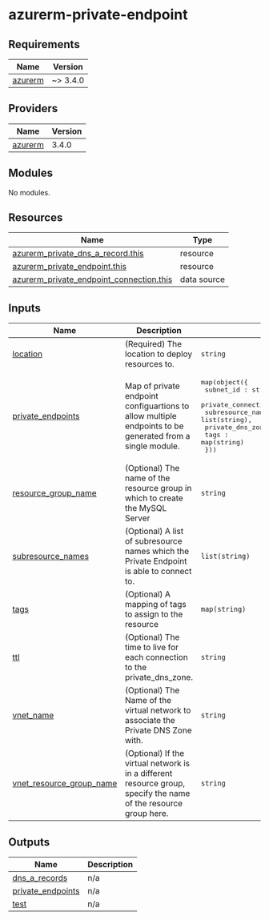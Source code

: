 # azurerm-private-endpoint

<!-- BEGINNING OF PRE-COMMIT-TERRAFORM DOCS HOOK -->
## Requirements

| Name | Version |
|------|---------|
| <a name="requirement_azurerm"></a> [azurerm](#requirement\_azurerm) | ~> 3.4.0 |

## Providers

| Name | Version |
|------|---------|
| <a name="provider_azurerm"></a> [azurerm](#provider\_azurerm) | 3.4.0 |

## Modules

No modules.

## Resources

| Name | Type |
|------|------|
| [azurerm_private_dns_a_record.this](https://registry.terraform.io/providers/hashicorp/azurerm/latest/docs/resources/private_dns_a_record) | resource |
| [azurerm_private_endpoint.this](https://registry.terraform.io/providers/hashicorp/azurerm/latest/docs/resources/private_endpoint) | resource |
| [azurerm_private_endpoint_connection.this](https://registry.terraform.io/providers/hashicorp/azurerm/latest/docs/data-sources/private_endpoint_connection) | data source |

## Inputs

| Name | Description | Type | Default | Required |
|------|-------------|------|---------|:--------:|
| <a name="input_location"></a> [location](#input\_location) | (Required) The location to deploy resources to. | `string` | n/a | yes |
| <a name="input_private_endpoints"></a> [private\_endpoints](#input\_private\_endpoints) | Map of private endpoint configuartions to allow multiple endpoints to be generated from a single module. | <pre>map(object({<br>    subnet_id : string,<br>    private_connection_resource_id : string,<br>    subresource_names : list(string),<br>    private_dns_zone_name : string,<br>    tags : map(string)<br>  }))</pre> | n/a | yes |
| <a name="input_resource_group_name"></a> [resource\_group\_name](#input\_resource\_group\_name) | (Optional) The name of the resource group in which to create the MySQL Server | `string` | n/a | yes |
| <a name="input_subresource_names"></a> [subresource\_names](#input\_subresource\_names) | (Optional) A list of subresource names which the Private Endpoint is able to connect to. | `list(string)` | `[]` | no |
| <a name="input_tags"></a> [tags](#input\_tags) | (Optional) A mapping of tags to assign to the resource | `map(string)` | <pre>{<br>  "pe_enable": true<br>}</pre> | no |
| <a name="input_ttl"></a> [ttl](#input\_ttl) | (Optional) The time to live for each connection to the private\_dns\_zone. | `string` | `"300"` | no |
| <a name="input_vnet_name"></a> [vnet\_name](#input\_vnet\_name) | (Optional) The Name of the virtual network to associate the Private DNS Zone with. | `string` | `""` | no |
| <a name="input_vnet_resource_group_name"></a> [vnet\_resource\_group\_name](#input\_vnet\_resource\_group\_name) | (Optional) If the virtual network is in a different resource group, specify the name of the resource group here. | `string` | `""` | no |

## Outputs

| Name | Description |
|------|-------------|
| <a name="output_dns_a_records"></a> [dns\_a\_records](#output\_dns\_a\_records) | n/a |
| <a name="output_private_endpoints"></a> [private\_endpoints](#output\_private\_endpoints) | n/a |
| <a name="output_test"></a> [test](#output\_test) | n/a |
<!-- END OF PRE-COMMIT-TERRAFORM DOCS HOOK -->
